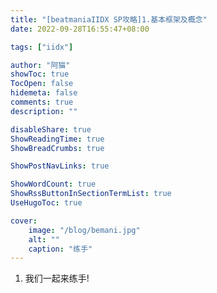 ```yaml
---
title: "[beatmaniaIIDX SP攻略]1.基本框架及概念"
date: 2022-09-28T16:55:47+08:00

tags: ["iidx"]

author: "阿猫"
showToc: true
TocOpen: false
hidemeta: false
comments: true
description: ""

disableShare: true
ShowReadingTime: true
ShowBreadCrumbs: true

ShowPostNavLinks: true

ShowWordCount: true
ShowRssButtonInSectionTermList: true
UseHugoToc: true

cover:
    image: "/blog/bemani.jpg"
    alt: ""
    caption: "练手"
---
```

1. 我们一起来练手!

